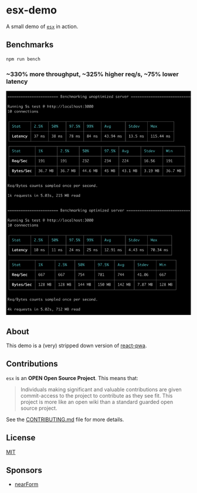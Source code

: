 # esx-demo

A small demo of [`esx`](https://github.com/esxjs/esx) in action.


## Benchmarks

```sh
npm run bench
```

### ~330% more throughput, ~325% higher req/s, ~75% lower latency

<p align=center>
  <img src='./bench-results.png' alt='benchmark results' width=800>
</p>

## About

This demo is a (very) stripped down version of [react-pwa](https://github.com/nearform/react-pwa).


## Contributions

`esx` is an **OPEN Open Source Project**. This means that:

> Individuals making significant and valuable contributions are given commit-access to the project to contribute as they see fit. This project is more like an open wiki than a standard guarded open source project.

See the [CONTRIBUTING.md](https://github.com/esxjs/esx/blob/master/CONTRIBUTING.md) file for more details.


## License

[MIT](./LICENSE)

## Sponsors

* [nearForm](https://nearform.com)